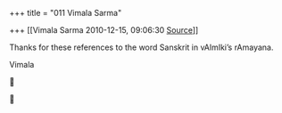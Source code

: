 +++
title = "011 Vimala Sarma"

+++
[[Vimala Sarma	2010-12-15, 09:06:30 [Source](https://groups.google.com/g/samskrita/c/0QvRNik3Y40)]]



Thanks for these references to the word Sanskrit in vAlmIki’s rAmayana.

Vimala





